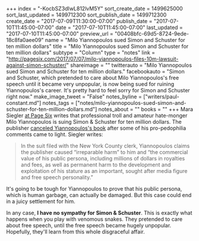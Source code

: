 +++
index = "-KocbSZ3dIwL812lvM5Y"
sort_create_date = 1499625000
sort_last_updated = 1499712300
sort_publish_date = 1499712300
create_date = "2017-07-09T11:30:00-07:00"
publish_date = "2017-07-10T11:45:00-07:00"
date = "2017-07-10T11:45:00-07:00"
last_updated = "2017-07-10T11:45:00-07:00"
preview_url = "00408bfc-69d5-8724-9ede-18c8fa0aee09"
name = "Milo Yiannopoulos sued Simon and Schuster for ten million dollars"
title = "Milo Yiannopoulos sued Simon and Schuster for ten million dollars"
subtype = "Column"
type = "notes"
link = "http://pagesix.com/2017/07/07/milo-yiannopoulos-files-10m-lawsuit-against-simon-schuster/"
shareimage = ""
twitterauto = "Milo Yiannopoulos sued Simon and Schuster for ten million dollars."
facebookauto = "Simon and Schuster, which pretended to care about Milo Yiannopoulos's free speech until it became very unpopular, is now being sued for ruining Yiannopoulos's career. It's pretty hard to feel sorry for Simon and Schuster right now."
make_image_tweet = "False"
notes_byline = ["writers/paul-constant.md"]
notes_tags = ["notes/milo-yiannopoulos-sued-simon-and-schuster-for-ten-million-dollars.md"]
notes_about = ""
books = ""
+++
Mara Siegler [at Page Six](http://pagesix.com/2017/07/07/milo-yiannopoulos-files-10m-lawsuit-against-simon-schuster/) writes that professional troll and amateur hate-monger Milo Yiannopoulos is suing Simon & Schuster for ten million dollars. The publisher [canceled Yiannopoulos's book](http://www.seattlereviewofbooks.com/notes/2017/02/21/simon-schuster-finally-cancels-dangerous-by-milo-yiannopoulos/) after some of his pro-pedophilia comments came to light. Siegler writes:

<blockquote>In the suit filed with the New York County clerk, Yiannopoulos claims the publisher caused “irreparable harm” to him and “the commercial value of his public persona, including millions of dollars in royalties and fees, as well as permanent harm to the development and exploitation of his stature as an important, sought after media figure and free speech personality.”</blockquote>

It's going to be tough for Yiannopoulos to prove that his public persona, which is human garbage, can actually be damaged. But this case could end in a juicy settlement for him.

In any case, **I have no sympathy for Simon & Schuster**. This is exactly what happens when you play with venomous snakes. They pretended to care about free speech, until the free speech became hugely unpopular. Hopefully, they'll learn from this whole disgraceful affair.